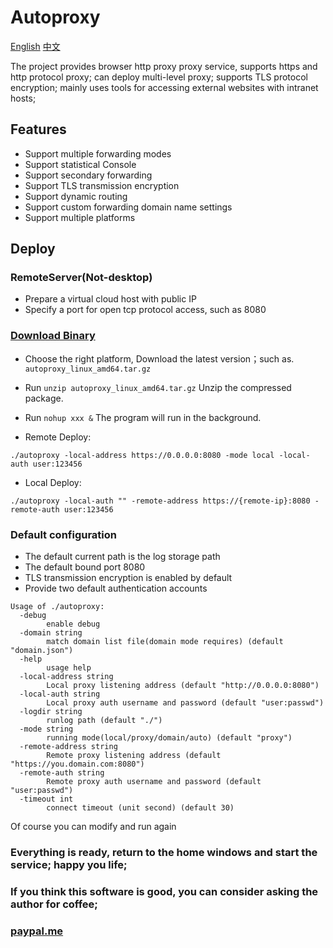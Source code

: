 # Autoproxy

[English](./README.md)
[中文](./README_ZH_CN.md) 

The project provides browser http proxy proxy service, supports https and http protocol proxy; can deploy multi-level proxy; supports TLS protocol encryption; mainly uses tools for accessing external websites with intranet hosts;

## Features
- Support multiple forwarding modes
- Support statistical Console
- Support secondary forwarding
- Support TLS transmission encryption
- Support dynamic routing
- Support custom forwarding domain name settings
- Support multiple platforms

## Deploy

### RemoteServer(Not-desktop)
- Prepare a virtual cloud host with public IP
- Specify a port for open tcp protocol access, such as 8080

### [Download Binary](https://github.com/easymesh/autoproxy/releases)

- Choose the right platform, Download the latest version；such as. `autoproxy_linux_amd64.tar.gz`
- Run `unzip autoproxy_linux_amd64.tar.gz` Unzip the compressed package.
- Run `nohup xxx &` The program will run in the background.

- Remote Deploy:
```
./autoproxy -local-address https://0.0.0.0:8080 -mode local -local-auth user:123456
```

- Local Deploy:
```
./autoproxy -local-auth "" -remote-address https://{remote-ip}:8080 -remote-auth user:123456
```

### Default configuration
- The default current path is the log storage path
- The default bound port 8080
- TLS transmission encryption is enabled by default
- Provide two default authentication accounts

```
Usage of ./autoproxy:
  -debug
        enable debug
  -domain string
        match domain list file(domain mode requires) (default "domain.json")
  -help
        usage help
  -local-address string
        Local proxy listening address (default "http://0.0.0.0:8080")
  -local-auth string
        Local proxy auth username and password (default "user:passwd")
  -logdir string
        runlog path (default "./")
  -mode string
        running mode(local/proxy/domain/auto) (default "proxy")
  -remote-address string
        Remote proxy listening address (default "https://you.domain.com:8080")
  -remote-auth string
        Remote proxy auth username and password (default "user:passwd")
  -timeout int
        connect timeout (unit second) (default 30)
```
Of course you can modify and run again

### Everything is ready, return to the home windows and start the service; happy you life;

### If you think this software is good, you can consider asking the author for coffee;

### [paypal.me](https://paypal.me/lixiangyun)